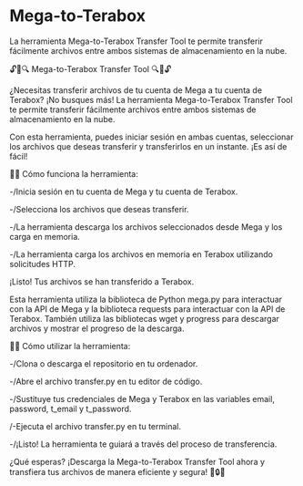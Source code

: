 # Mega-to-Terabox
La herramienta Mega-to-Terabox Transfer Tool te permite transferir fácilmente archivos entre ambos sistemas de almacenamiento en la nube.

🔓🤖🔍 Mega-to-Terabox Transfer Tool 🔍🤖🔓

¿Necesitas transferir archivos de tu cuenta de Mega a tu cuenta de Terabox? ¡No busques más! La herramienta Mega-to-Terabox Transfer Tool te permite transferir fácilmente archivos entre ambos sistemas de almacenamiento en la nube.

Con esta herramienta, puedes iniciar sesión en ambas cuentas, seleccionar los archivos que deseas transferir y transferirlos en un instante. ¡Es así de fácil!

👨‍💻 Cómo funciona la herramienta:

-/Inicia sesión en tu cuenta de Mega y tu cuenta de Terabox.

-/Selecciona los archivos que deseas transferir.

-/La herramienta descarga los archivos seleccionados desde Mega y los carga en memoria.

-/La herramienta carga los archivos en memoria en Terabox utilizando solicitudes HTTP.

¡Listo! Tus archivos se han transferido a Terabox.

Esta herramienta utiliza la biblioteca de Python mega.py para interactuar con la API de Mega y la biblioteca requests para interactuar con la API de Terabox. También utiliza las bibliotecas wget y progress para descargar archivos y mostrar el progreso de la descarga.

👨‍💻 Cómo utilizar la herramienta:

-/Clona o descarga el repositorio en tu ordenador.

-/Abre el archivo transfer.py en tu editor de código.

-/Sustituye tus credenciales de Mega y Terabox en las variables email, password, t_email y t_password.

/-Ejecuta el archivo transfer.py en tu terminal.

-/¡Listo! La herramienta te guiará a través del proceso de transferencia.

¿Qué esperas? ¡Descarga la Mega-to-Terabox Transfer Tool ahora y transfiera tus archivos de manera eficiente y segura! 🚀🔒💾
